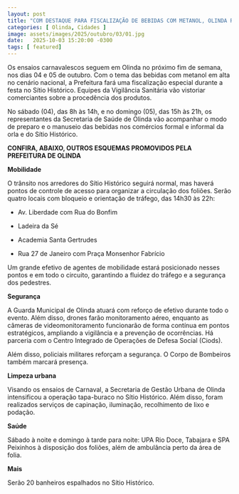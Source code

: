 ```yaml
---
layout: post
title: "COM DESTAQUE PARA FISCALIZAÇÃO DE BEBIDAS COM METANOL, OLINDA REFORÇA SERVIÇOS DE MOBILIDADE E SEGURANÇA PARA ENSAIOS CARNAVALESCOS"
categories: [ Olinda, Cidades ]
image: assets/images/2025/outubro/03/01.jpg
date:   2025-10-03 15:20:00 -0300
tags: [ featured]
---
```

Os ensaios carnavalescos seguem em Olinda no próximo fim de semana, nos dias 04 e 05 de outubro. Com o tema das bebidas com metanol em alta no cenário nacional, a Prefeitura fará uma fiscalização especial durante a festa no Sítio Histórico. Equipes da Vigilância Sanitária vão vistoriar comerciantes sobre a procedência dos produtos.

No sábado (04), das 8h às 14h, e no domingo (05), das 15h às 21h, os representantes da Secretaria de Saúde de Olinda vão acompanhar o modo de preparo e o manuseio das bebidas nos comércios formal e informal da orla e do Sítio Histórico.

**CONFIRA, ABAIXO, OUTROS ESQUEMAS PROMOVIDOS PELA PREFEITURA DE OLINDA**

**Mobilidade**

O trânsito nos arredores do Sítio Histórico seguirá normal, mas haverá pontos de controle de acesso para organizar a circulação dos foliões. Serão quatro locais com bloqueio e orientação de tráfego, das 14h30 às 22h:

* Av. Liberdade com Rua do Bonfim

* Ladeira da Sé

* Academia Santa Gertrudes

* Rua 27 de Janeiro com Praça Monsenhor Fabrício

Um grande efetivo de agentes de mobilidade estará posicionado nesses pontos e em todo o circuito, garantindo a fluidez do tráfego e a segurança dos pedestres.

**Segurança**

A Guarda Municipal de Olinda atuará com reforço de efetivo durante todo o evento. Além disso, drones farão monitoramento aéreo, enquanto as câmeras de videomonitoramento funcionarão de forma contínua em pontos estratégicos, ampliando a vigilância e a prevenção de ocorrências. Há parceria com o Centro Integrado de Operações de Defesa Social (Ciods).

Além disso, policiais militares reforçam a segurança. O Corpo de Bombeiros também marcará presença.

**Limpeza urbana**

Visando os ensaios de Carnaval, a Secretaria de Gestão Urbana de Olinda intensificou a operação tapa-buraco no Sítio Histórico. Além disso, foram realizados serviços de capinação, iluminação, recolhimento de lixo e podação.

**Saúde**

Sábado à noite e domingo à tarde para noite: UPA Rio Doce, Tabajara e SPA Peixinhos à disposição dos foliões, além de ambulância perto da área de folia.

**Mais**

Serão 20 banheiros espalhados no Sítio Histórico.